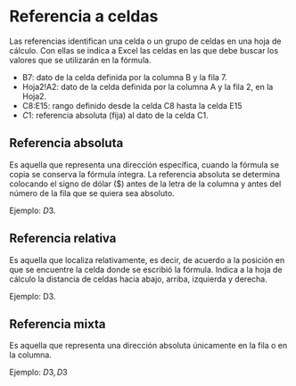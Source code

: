 # Referencia a celdas

Las referencias identifican una celda o un grupo de celdas en una hoja de cálculo. Con ellas se indica a Excel las celdas en las que debe buscar los valores que se utilizarán en la fórmula.

- B7: dato de la celda definida por la columna B y la fila 7.
- Hoja2!A2: dato de la celda definida por la columna A y la fila 2, en la Hoja2.
- C8:E15: rango definido desde la celda C8 hasta la celda E15
- $C$1: referencia absoluta (fija) al dato de la celda C1.

## Referencia absoluta

Es aquella que representa una dirección específica, cuando la fórmula se copia se conserva la fórmula íntegra. La referencia absoluta se determina colocando el signo de dólar ($) antes de la letra de la columna y antes del número de la fila que se quiera sea absoluto.

Ejemplo: $D$3.

## Referencia relativa

Es aquella que localiza relativamente, es decir, de acuerdo a la posición en que se encuentre la celda donde se escribió la fórmula. Indica a la hoja de cálculo la distancia de celdas hacia abajo, arriba, izquierda y derecha.

Ejemplo: D3.

## Referencia mixta

Es aquella que representa una dirección absoluta únicamente en la fila o en la columna.

Ejemplo: $D3, D$3
